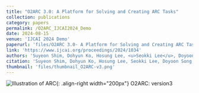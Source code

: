 ```yaml
---
title: "O2ARC 3.0: A Platform for Solving and Creating ARC Tasks"
collection: publications
category: papers
permalink: /O2ARC_IJCAI2024_Demo
date: 2024-08-15
venue: 'IJCAI 2024 Demo'
paperurl: 'files/O2ARC 3.0- A Platform for Solving and Creating ARC Tasks.pdf'
link: 'https://www.ijcai.org/proceedings/2024/1034'
authors: 'Suyeon Shim, Dohyun Ko, Hosung Lee, <u>Seokki Lee</u>, Doyoon Song, Sanha Hwang, Sejin Kim, and Sundong Kim'
citation: 'Suyeon Shim, Dohyun Ko, Hosung Lee, Seokki Lee, Doyoon Song, Sanha Hwang, Sejin Kim, and Sundong Kim, (2024). &quot;O2ARC 3.0: A Platform for Solving and Creating ARC Tasks.&quot; <i>IJCAI 2024</i>.'
thumbnail: 'files/thumbnail_O2ARC-v3.png'
---
```


![Illustration of ARC](/images/500x300.png){: .align-right width="200px"}
O2ARC: version3